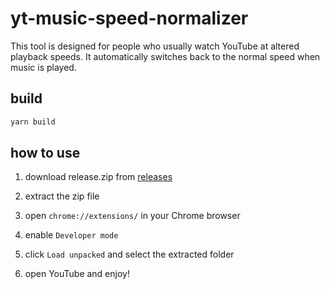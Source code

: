 # yt-music-speed-normalizer

This tool is designed for people who usually watch YouTube at altered playback speeds. It automatically switches back to the normal speed when music is played.

## build

```bash
yarn build
```

## how to use

1. download release.zip from [releases](https://github.com/hamao0820/yt-music-speed-normalizer/releases)

2. extract the zip file

3. open `chrome://extensions/` in your Chrome browser

4. enable `Developer mode`

5. click `Load unpacked` and select the extracted folder

6. open YouTube and enjoy!
